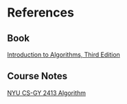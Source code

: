 # References

## Book

[Introduction to Algorithms, Third Edition](https://mitpress.mit.edu/books/introduction-algorithms-third-edition)

## Course Notes

[NYU CS-GY 2413 Algorithm](http://research.engineering.nyu.edu/~greg/algorithms/index.html)

